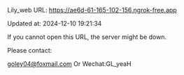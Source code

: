 Lily_web URL: https://ae6d-61-165-102-156.ngrok-free.app

Updated at: 2024-12-10 19:21:34

If you cannot open this URL, the server might be down.

Please contact: 

goley04@foxmail.com Or Wechat:GL_yeaH